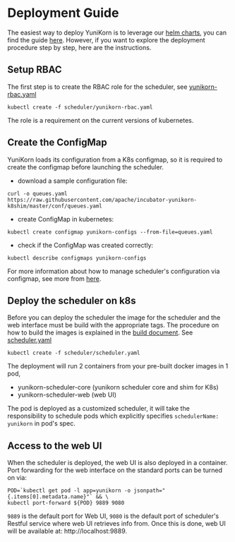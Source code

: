 # Deployment Guide

The easiest way to deploy YuniKorn is to leverage our [helm charts](https://github.com/apache/incubator-yunikorn-k8shim/tree/master/helm-charts),
you can find the guide [here](../user-guide.md). However, if you want to explore the deployment procedure
step by step, here are the instructions.

## Setup RBAC

The first step is to create the RBAC role for the scheduler, see [yunikorn-rbac.yaml](https://github.com/apache/incubator-yunikorn-k8shim/blob/master/deployments/scheduler/yunikorn-rbac.yaml)
```
kubectl create -f scheduler/yunikorn-rbac.yaml
```
The role is a requirement on the current versions of kubernetes.

## Create the ConfigMap

YuniKorn loads its configuration from a K8s configmap, so it is required to create the configmap before launching the scheduler.

- download a sample configuration file:
```
curl -o queues.yaml https://raw.githubusercontent.com/apache/incubator-yunikorn-k8shim/master/conf/queues.yaml
```
- create ConfigMap in kubernetes:
```
kubectl create configmap yunikorn-configs --from-file=queues.yaml
```
- check if the ConfigMap was created correctly:
```
kubectl describe configmaps yunikorn-configs
```

For more information about how to manage scheduler's configuration via configmap, see more from [here](./configure-scheduler.md).

## Deploy the scheduler on k8s

Before you can deploy the scheduler the image for the scheduler and the web interface must be build with the appropriate tags.
The procedure on how to build the images is explained in the [build document](./developer-guide.md). See [scheduler.yaml](https://github.com/apache/incubator-yunikorn-k8shim/blob/master/deployments/scheduler/scheduler.yaml)
```
kubectl create -f scheduler/scheduler.yaml
```
The deployment will run 2 containers from your pre-built docker images in 1 pod,

* yunikorn-scheduler-core (yunikorn scheduler core and shim for K8s)
* yunikorn-scheduler-web (web UI)

The pod is deployed as a customized scheduler, it will take the responsibility to schedule pods which explicitly specifies `schedulerName: yunikorn` in pod's spec.

## Access to the web UI

When the scheduler is deployed, the web UI is also deployed in a container.
Port forwarding for the web interface on the standard ports can be turned on via:

```
POD=`kubectl get pod -l app=yunikorn -o jsonpath="{.items[0].metadata.name}"` && \
kubectl port-forward ${POD} 9889 9080
```

`9889` is the default port for Web UI, `9080` is the default port of scheduler's Restful service where web UI retrieves info from.
Once this is done, web UI will be available at: http://localhost:9889.
